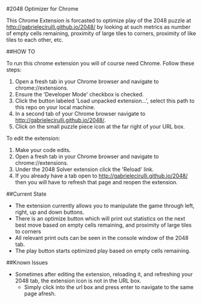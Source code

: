 #2048 Optimizer for Chrome

This Chrome Extension is forcasted to optimize play of the 2048 puzzle at http://gabrielecirulli.github.io/2048/
by looking at such metrics as number of empty cells remaining, proximity of large tiles to corners, proximity of
like tiles to each other, etc.

##HOW TO

To run this chrome extension you will of course need Chrome. Follow these steps:

1. Open a fresh tab in your Chrome browser and navigate to chrome://extensions.
2. Ensure the 'Developer Mode' checkbox is checked.
3. Click the button labeled 'Load unpacked extension...', select this path to this repo on your local machine.
4. In a second tab of your Chrome browser navigate to http://gabrielecirulli.github.io/2048/.
5. Click on the small puzzle piece icon at the far right of your URL box.

To edit the extension:

1. Make your code edits.
2. Open a fresh tab in your Chrome browser and navigate to chrome://extensions.
3. Under the 2048 Solver extension click the 'Reload' link.
4. If you already have a tab open to http://gabrielecirulli.github.io/2048/ then you will have to refresh that page and reopen the extension.

##Current State

* The extension currently allows you to manipulate the game through left, right, up and down buttons.
* There is an optimize button which will print out statistics on the next best move based on empty cells remaining, and proximity of large tiles to corners
* All relevant print outs can be seen in the console window of the 2048 tab.
* The play button starts optimized play based on empty cells remaining.

##Known Issues

* Sometimes after editing the extension, reloading it, and refreshing your 2048 tab, the extension icon is not in the URL box.
  * Simply click into the url box and press enter to navigate to the same page afresh.